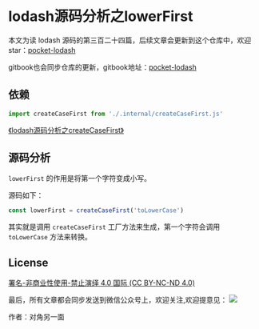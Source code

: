 # lodash源码分析之lowerFirst

本文为读 lodash 源码的第三百二十四篇，后续文章会更新到这个仓库中，欢迎 star：[pocket-lodash](https://github.com/yeyuqiudeng/pocket-lodash)

gitbook也会同步仓库的更新，gitbook地址：[pocket-lodash](https://www.gitbook.com/book/yeyuqiudeng/pocket-lodash/details)

## 依赖

```javascript
import createCaseFirst from './.internal/createCaseFirst.js'
```

[《lodash源码分析之createCaseFirst》](./internal/createCaseFirst.md)


## 源码分析

`lowerFirst` 的作用是将第一个字符变成小写。

源码如下：

```javascript
const lowerFirst = createCaseFirst('toLowerCase')
```

其实就是调用 `createCaseFirst` 工厂方法来生成，第一个字符会调用 `toLowerCase` 方法来转换。

## License 

[署名-非商业性使用-禁止演绎 4.0 国际 (CC BY-NC-ND 4.0)](http://creativecommons.org/licenses/by-nc-nd/4.0/)

最后，所有文章都会同步发送到微信公众号上，欢迎关注,欢迎提意见：  ![](https://raw.githubusercontent.com/yeyuqiudeng/resource/master/images/qrcode_front-end-article.jpg) 

作者：对角另一面 

